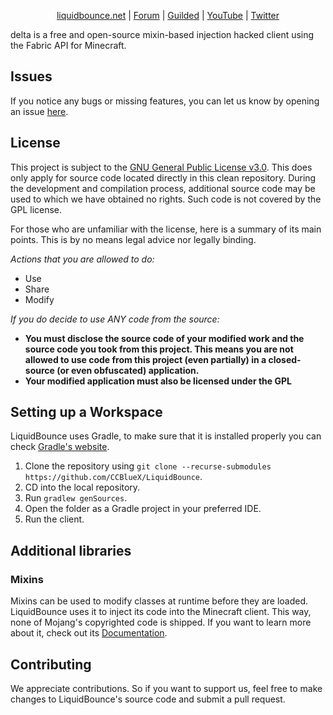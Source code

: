 <div align="center">

[liquidbounce.net](https://liquidbounce.net) |
[Forum](https://forums.ccbluex.net) |
[Guilded](https://guilded.gg/CCBlueX) |
[YouTube](https://youtube.com/CCBlueX) |
[Twitter](https://twitter.com/CCBlueX)
</div>

delta is a free and open-source mixin-based injection hacked client using the Fabric API for Minecraft. 

## Issues
If you notice any bugs or missing features, you can let us know by opening an issue [here](https://github.com/CCBlueX/LiquidBounce/issues).

## License
This project is subject to the [GNU General Public License v3.0](https://www.gnu.org/licenses/gpl-3.0.en.html). This does only apply for source code located directly in this clean repository. During the development and compilation process, additional source code may be used to which we have obtained no rights. Such code is not covered by the GPL license.

For those who are unfamiliar with the license, here is a summary of its main points. This is by no means legal advice nor legally binding.

*Actions that you are allowed to do:*

- Use
- Share
- Modify

*If you do decide to use ANY code from the source:*

- **You must disclose the source code of your modified work and the source code you took from this project. This means you are not allowed to use code from this project (even partially) in a closed-source (or even obfuscated) application.**
- **Your modified application must also be licensed under the GPL** 

## Setting up a Workspace
LiquidBounce uses Gradle, to make sure that it is installed properly you can check [Gradle's website](https://gradle.org/install/).
1. Clone the repository using `git clone --recurse-submodules https://github.com/CCBlueX/LiquidBounce`. 
2. CD into the local repository.
3. Run `gradlew genSources`.
4. Open the folder as a Gradle project in your preferred IDE.
5. Run the client.

## Additional libraries
### Mixins
Mixins can be used to modify classes at runtime before they are loaded. LiquidBounce uses it to inject its code into the Minecraft client. This way, none of Mojang's copyrighted code is shipped. If you want to learn more about it, check out its [Documentation](https://docs.spongepowered.org/5.1.0/en/plugin/internals/mixins.html).

## Contributing
We appreciate contributions. So if you want to support us, feel free to make changes to LiquidBounce's source code and submit a pull request.
